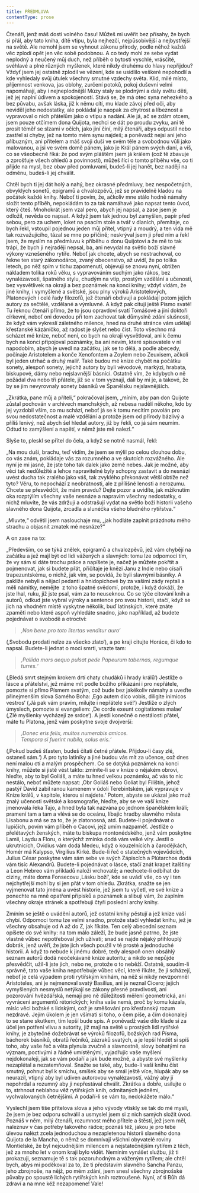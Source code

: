 ```yaml
---
title: PŘEDMLUVA
contentType: prose
---
```


<section>

Čtenáři, jenž máš dosti volného času! Můžeš mi uvěřit bez přísahy, že bych si přál, aby tato kniha, dítě vtipu, byla nejhezčí, nejpůsobivější a nejbystřejší na světě. Ale nemohl jsem se vyhnout zákonu přírody, podle něhož každá věc zplodí opět jen věc sobě podobnou. A co tedy mohl ze sebe vydat neplodný a neučený můj duch, než příběh o bytosti vyschlé, vrásčité, svéhlavé a plné různých myšlenek, které nikdy druhému do hlavy nepřijdou? Vždyť jsem jej ostatně zplodil ve vězení, kde se usídlilo veškeré nepohodlí a kde vyhledaly svůj útulek všechny smutné vzdechy světa. Klid, milé místo, příjemnost venkova, jas oblohy, zurčení potoků, pokoj duševní velmi napomáhají, aby i nejneplodnější Múzy staly se plodnými a daly světu děti, jež jej naplní údivem a spokojeností. Stává se, že má otec syna nehezkého a bez půvabu, avšak láska, již k němu cítí, mu klade závoj před oči, aby neviděl jeho nedostatky, ale pokládal je naopak za chytrost a líbeznost a vypravoval o nich přátelům jako o vtipu a nadání. Ale já, ač se zdám otcem, jsem pouze otčímem dona Quijota, nechci se dát po proudu zvyku, ani tě prosit téměř se slzami v očích, jako jiní činí, milý čtenáři, abys odpustil nebo zastřel si chyby, jež na tomto mém synu najdeš; a poněvadž nejsi ani jeho příbuzným, ani přítelem a máš svoji duši ve svém těle a svobodnou vůli jako malovanou, a jsi ve svém domě pánem, jako je Král pánem svých daní, a víš, co se všeobecně říká: že pod svým pláštěm jsem já králem (což tě zbavuje a zprošťuje všech ohledů a povinností), můžeš říci o tomto příběhu vše, co ti přijde na mysl, bez obav před pomluvami, budeš-li jej hanět, bez nadějí na odměnu, budeš-li jej chválit.

Chtěl bych ti jej dát holý a nahý, bez okrasné předmluvy, bez nespočetných, obvyklých sonetů, epigramů a chvalozpěvů, jež se pravidelně kladou na počátek každé knihy. Neboť ti povím, že, ačkoliv mne stálo hodně námahy složit tento příběh, nepokládám to za tak namáhavé jako napsat tento úvod, který čteš. Mnohokrát jsem vzal pero, abych jej napsal, a zase jsem je odložil, nevěda co napsat. A když jsem tak jednou byl zamyšlen, papír před sebou, pero za uchem, loket na psacím stole a tvář v dlaních, přemítaje, co bych řekl, vstoupil pojednou jeden můj přítel, vtipný a moudrý, a ten vida mě tak rozvažujícího, tázal se mne po příčině; neskrýval jsem ji před ním a řekl jsem, že myslím na předmluvu k příběhu o donu Quijotovi a že mě to tak trápí, že bych ji nejraději nepsal, ba, ani nevydal na světlo boží slavné výkony vznešeného rytíře. Neboť jak chcete, abych se nestrachoval, co řekne ten starý zákonodárce, zvaný obecenstvo, až uvidí, že po tolika letech, po něž spím v tichu zapomenutí, objevuji se znovu nyní, obtížen nákladem tolika roků věku, s vypravováním suchým jako rákos, bez vynalézavosti, špatného stylu, chudým na vtip, prostým vzdělání a učenosti, bez vysvětlivek na okraji a bez poznámek na konci knihy; vždyť vídám, že jiné knihy, i vymyšlené a světské, jsou plny výroků Aristotelových, Platonových i celé řady filozofů, jež čtenáři obdivují a pokládají potom jejich autory za sečtělé, vzdělané a výmluvné. A když pak citují ještě Písmo svaté! Tu řeknou čtenáři přímo, že to jsou opravdoví svatí Tomášové a jiní doktoři církevní, neboť oni dovedou při tom zachovat tak důmyslně zdání slušnosti, že když vám vykreslí záletného milence, hned na druhé stránce vám udělají křesťanské kázáníčko, až radost je slyšet nebo číst. Toto všechno má scházet mé knize, neboť není, co bych na okraji vysvětloval, ani k čemu bych na konci připojoval poznámky, ba ani nevím, které spisovatele v ní napodobím, abych je uvedl na začátku, jak se to dělá, a podle abecedy, počínaje Aristotelem a konče Xenofontem a Zoylem nebo Zeuxisem, ačkoli byl jeden utrhač a druhý malíř. Také budou mé knize chybět na počátku sonety, alespoň sonety, jejichž autory by byli vévodové, markýzi, hrabata, biskupové, dámy nebo nejslavnější básníci. Ostatně vím, že kdybych o ně požádal dva nebo tři přátele, již se v tom vyznají, dali by mi je, a takové, že by se jim nevyrovnaly sonety básníků ve Španělsku nejslavnějších.

„Zkrátka, pane můj a příteli,“ pokračoval jsem, „míním, aby pan don Quijote zůstal pochován v archivech manchských, až nebesa nadělí někoho, kdo by jej vyzdobil vším, co mu schází, neboť já se k tomu necítím povolán pro svou nedostatečnost a malé vzdělání a protože jsem od přírody bázlivý a příliš lenivý, než abych šel hledat autory, již by řekli, co já sám neumím. Odtud to zamýšlení a napětí, v němž jste mě nalezl.“

Slyše to, pleskl se přítel do čela, a když se notně nasmál, řekl:

„Na mou duši, brachu, teď vidím, že jsem se mýlil po celou dlouhou dobu, co vás znám, pokládaje vás za rozumného a ve skutcích rozvážného. Ale nyní je mi jasné, že jste toho tak dalek jako země nebes. Jak je možné, aby věci tak nedůležité a lehce napravitelné byly schopny zastavit a do nesnází uvést ducha tak zralého jako váš, tak zvyklého překonávat větší obtíže než tyto? Věru, to nepochází z neobratnosti, ale z přílišné lenosti a nerozumu. Chcete se přesvědčit, že mám pravdu? Dejte pozor a uvidíte, jak mžiknutím oka rozptýlím všechny vaše nesnáze a napravím všechny nedostatky, o nichž mluvíte, že vás zdržují a odstrašují vydat na světlo boží historii vašeho slavného dona Quijota, zrcadla a slunéčka všeho bludného rytířstva.“

„Mluvte,“ odvětil jsem naslouchaje mu, „jak hodláte zaplnit prázdnotu mého strachu a objasnit zmatek mé nesnáze?“

A on zase na to:

„Především, co se týká znělek, epigramů a chvalozpěvů, jež vám chybějí na začátku a jež mají být od lidí vážených a slavných: tomu lze odpomoci tím, že vy sám si dáte trochu práce a napíšete je, načež je můžete pokřtít a pojmenovat, jak si budete přát, přičítaje je knězi Janu z Indie nebo císaři trapezuntskému, o nichž, jak vím, se povídá, že byli slavnými básníky. A pakliže nebyli a nějací pedanti a hnidopichové by za vašimi zády reptali a měli námitky, nemějte  z toho špatné svědomí, protože, i když dokáží, že jste lhal, ruku, jíž jste psal, vám za to neuseknou. Co se týče citování knih a autorů, odkud jste vybral výroky a sentence pro svou historii, stačí, když se jich na vhodném místě vyskytne několik, buď latinských, které znáte zpaměti nebo které aspoň vyhledáte snadno, jako například, až budete pojednávat o svobodě a otroctví:

> _‚Non bene pro toto litertas venditur auro‘_

(‚Svobodu prodati nelze za všecko zlato‘), a po kraji citujte Horáce, či kdo to napsal. Budete-li jednat o moci smrti, vrazte tam:

> _‚Pallida mors aequo pulsat pede Papeurum tabernas, regumque turres.‘_

(‚Bledá smrt stejným krokem drtí chaty chudáků i hrady králů‘) Jestliže o lásce a přátelství, jež máme mít podle božího přikázání i pro nepřátele, pomozte si přímo Písmem svatým, což bude bez jakékoliv námahy a uveďte přinejmenším slova Samého Boha: ‚Ego autem dico vobis, diligite inimicos vestros‘ (‚Já pak vám pravím, milujte i nepřátele své!‘) Jestliže o zlých úmyslech, pomozte si evangeliem: ‚De corde exeunt cogitationes malae‘ (‚Zlé myšlenky vycházejí ze srdce‘). A jestli konečně o nestálosti přátel, máte tu Platona, jenž vám poskytne svoje dvojverší:

> _‚Donec eris felix, multos numerabis amicos.  
> Tempora si fuerint nubila, solus eris.‘_

(‚Pokud budeš šťasten, budeš čítati četné přátele. Přijdou-li časy zlé, ostaneš sám.‘) A pro tyto latiníky a jiné budou vás mít za učence, což dnes není malou ctí a malým prospěchem. Co se dotýká poznámek na konci knihy, můžete si jistě vést takto: zmíníte-li se v knize o nějakém obrovi, hleďte, aby to byl Goliáš, a máte tu hned velkou poznámku, ač vás to nic nestálo, neboť můžete napsat: ‚Obr Goliáš nebo Goliat byl Filištín, jehož pastýř David zabil ranou kamenem v údolí Terebintském, jak vypravuje v Knize králů, v kapitole, kterou si najdete.‘ Potom, abyste se ukázal jako muž znalý učenosti světské a kosmografie, hleďte, aby se ve vaší knize jmenovala řeka Tajo, a hned byla tak nazvána po jednom španělském králi; pramení tam a tam a vlévá se do oceánu, líbajíc hradby slavného města Lisabonu a má se za to, že je zlatonosná, atd. Budete-li pojednávat o lupičích, povím vám příběh o Cacovi, jejž umím nazpaměť. Jestliže o přelétavých ženských, máte tu biskupa montonédského, jenž vám poskytne Lamii, Laydu a Floru, o kterýchž zmínka dodá vám velké víry. Jestli o ukrutnicích, Ovidius vám dodá Medeu, když o kouzelnících a čarodějkách, Homér má Kalypso, Virgilius Kirké. Bude-li řeč o statečných vojevůdcích, Julius César poskytne vám sám sebe ve svých Zápiscích a Plútarchos dodá vám tisíc Alexandrů. Budete-li pojednávat o lásce, stačí znát krapet italštiny a Leon Hebreo vám příkladů naloží vrchovatě; a nechcete-li odbíhat do ciziny, máte doma Fonsecovu ‚Lásku boží‘, kde se uvádí vše, co vy i ten nejchytřejší mohl by si jen přát v tom ohledu. Zkrátka, snažte se jen vyjmenovat tato jména a uvést historie, jež jsem tu vyčetl, ve své knize a ponechte na mně opatření přípisků a poznámek a slibuji vám, že zaplním všechny okraje stránek a spotřebuji čtyři poslední archy knihy.

Zmíním se ještě o uvádění autorů, jež ostatní knihy pěstují a jež knize vaší chybí. Odpomoci tomu lze velmi snadno, protože stačí vyhledat knihu, jež je všechny obsahuje od A až do Z, jak říkáte. Ten celý abecední seznam opíšete do své knihy: na tom málo záleží, že bude jasně patrno, že jste vlastně vůbec nepotřeboval jich užívati; snad se najde nějaký přihlouplý dobrák, jenž uvěří, že jste jich všech použil v té prosté a jednoduché historii. A když to nebude k jinému dobré, tedy alespoň onen obsáhlý seznam autorů dodá neočekávaně knize autoritu; a nikdo se nepůjde přesvědčit, užil-li jste jich, nebo ne, protože o to neběží. Ostatně, soudím-li správně, tato vaše kniha nepotřebuje vůbec věcí, které říkáte, že jí scházejí, neboť je celá výpadem proti rytířským knihám, na něž si nikdy nevzpomněl Aristoteles, ani je nejmenoval svatý Basilius, ani je neznal Cicero; jejich vymyšlených nesmyslů netýkají se zákony přesné pravdivosti, ani pozorování hvězdářská, nemají pro ně důležitosti měření geometrická, ani vyvrácení argumentů rétorických; kniha vaše nemá, proč by komu kázala, mísíc věci božské s lidskými, což je směšování pro křesťanský rozum nezdravé. Jejím úkolem je jen všímati si toho, o čem píše, a čím dokonaleji to se stane skutkem, tím lepší bude spis. A poněvadž vaše dílo klade si za účel jen potření vlivu a autority, již mají na světě u prostých lidí rytířské knihy, je zbytečné dožebrávat se výroků filozofů, božských rad Písma, báchorek básníků, obratů řečníků, zázraků svatých, a je lepší hledět si spíš toho, aby vaše řeč a věta plynula zvučně a slavnostně, slovy bohatými na význam, poctivými a řádně umístěnými, vyjadřujíc vaše myšlení nejdokonaleji, jak se vám podaří a jak bude možné, a abyste své myšlenky nezaplétal a nezatemňoval. Snažte se také, aby, bude-li vaši knihu číst smutný, pohnut byl k smíchu, smíšek aby se smál ještě více, hlupák aby se neurazil, vtipný aby byl udiven autorovou vynalézavostí, vážný aby jí nepohrdal a rozumný aby ji nepřestával chválit. Zkrátka a dobře, usilujte o to, strhnout neblahou věž rytířských knih, odmítaných jedněmi, vychvalovaných četnějšími. A podaří-li se vám to, nedokážete málo.“

Vyslechl jsem tiše přítelova slova a jeho vývody vtiskly se tak do mé mysli, že jsem je bez odporu schválil a usmyslel jsem si z nich samých složit úvod. Poznáš v něm, milý čtenáři, rozumnost mého přítele a štěstí, jež jsem měl, naleznuv v čas potřeby takového rádce; poznáš též, jakou je pro tebe úlevou nalézt zcela jednoduchou a nezapletenou historii slavného dona Quijota de la Mancha, o němž se domnívají všichni obyvatelé roviny Montielské, že byl nejcudnějším milencem a nejstatečnějším rytířem z těch, jež za mnoho let v onom kraji bylo vidět. Nemíním vynášet službu, již ti prokazuji, seznamuje tě s tak pozoruhodným a váženým rytířem; ale chtěl bych, abys mi poděkoval za to, že ti představím slavného Sancha Panzu, jeho zbrojnoše, na nějž, po mém zdání, jsem snesl všechny zbrojnošské půvaby po spoustě lichých rytířských knih roztroušené. Nyní, ať ti Bůh dá zdraví a na mne kéž nezapomene! Vale!

</section>

[^1]: Miguel de Cervantes Saavedra se narodil roku 1547 chudým rodičům v Alcalá de Henares ve Španělsku. Není jisté, studoval-li na univerzitě. Jeho prvním literárním dílem je Elegie na smrt ženy Filipa II. r. 1569, provázená několika jinými kratšími básněmi. Po dvanáct následujících let vede C. život velmi pohnutý: V prosinci 1568 odchází do Itálie v službách legáta Giulia Acquavivy, r. 1570 vstupuje do vojska Marca Antonia Colonny; účastní se války proti Turkům, bojuje u Navarina, Korfu, Tunisu a La Goulette; r. 1571 v námořní bitvě u Lepanta ztrácí levou ruku. Loď, která jej r. 1575 odváží z Neapole do vlasti, je zajata piráty a C. odvlečen jako otrok do Alžíru, kde pobude pět let. Je vykoupen křesťany až v září 1580. Od r. 1582 se věnuje především literatuře. Z jeho děl stojí za zmínku časově první román „Galatea“, nedokončený román pastýřský, obšírná, jednotvárná a konvenční to napodobenina pastorál italských, na níž si však velmi zakládal (farář v „Donu Quijotu“ ji chválí a touží po jejím dokončení). Z jeho četných dramat se zachovala pouze dvě: „El trato de Argel“ (Alžírský obchod), kde se objevuje i autor v osobě otroka Savedra, a „Numancia“, vlastenecká hra bez jednoty kompozice a oplývající zosobněnými abstrakcemi, jež si nevysloužila Goethův obdiv. R. 1588 se C. vrací do veřejného života: Je komisařem pro dodávky Nepřemožitelné armádě a o něco později výběrčím daní v Granadě. R. 1597 je zatčen a uvězněn na tři měsíce pro nepořádky v úřadě. Když je r. 1603 je vyslán do Valladolidu, aby se zde zodpovídal ze svého přečinu, přiváží s sebou už rukopis první části „Dona Quijota“; snad jej počal ve vězení, jak by se dalo vyvozovat z některých výrazů v předmluvě. První díl „Dona Quijota“ vychází v Madridu r. 1605, jeho úspěch je veliký, doma i za hranicemi: za několik let vznikne řada cizích překladů (francouzský je z r. 1608). Zdá se, že „Don Quijote“ zůstane nedokončen jako „Galetea“. Po osm let C. mlčí, teprve r. 1613 vydává knihu zdařilých pitoreskních novel „Novelas ejemplares“ (Vzorné povídky), r. 1614 pak nepodařenou báseň „Viaje del Parnaso“ (Cesta na P.), r. 1615 „Ocho comedias“ (Osm komedií). Ale r. 1614 vychází v Tarragoně jako pokračování k prvnímu dílu jeho „Dona Quijota“ kniha, podepsaná pseudonymem Alfonso Fernández de Avellaneda (pravděpodobně byl jejím autorem Aragonec Alfonso Lamberto). C. rozhněván, dokončí rychle druhý díl svého románu a vydá jej r. 1615 (v předmluvě polemizuje s Avellanedou). Své další literární plány C. neuskutečnil. Posmrtně vyšel ještě dobrodružný román „Persiles y Sigismonda“. C. zemřel 23. dubna 1616.
